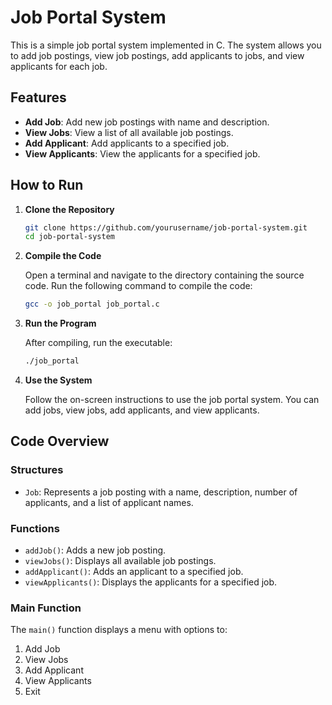# Job Portal System

This is a simple job portal system implemented in C. The system allows you to add job postings, view job postings, add applicants to jobs, and view applicants for each job.

## Features

- **Add Job**: Add new job postings with name and description.
- **View Jobs**: View a list of all available job postings.
- **Add Applicant**: Add applicants to a specified job.
- **View Applicants**: View the applicants for a specified job.

## How to Run

1. **Clone the Repository**

    ```sh
    git clone https://github.com/yourusername/job-portal-system.git
    cd job-portal-system
    ```

2. **Compile the Code**

    Open a terminal and navigate to the directory containing the source code. Run the following command to compile the code:

    ```sh
    gcc -o job_portal job_portal.c
    ```

3. **Run the Program**

    After compiling, run the executable:

    ```sh
    ./job_portal
    ```

4. **Use the System**

    Follow the on-screen instructions to use the job portal system. You can add jobs, view jobs, add applicants, and view applicants.

## Code Overview

### Structures

- `Job`: Represents a job posting with a name, description, number of applicants, and a list of applicant names.

### Functions

- `addJob()`: Adds a new job posting.
- `viewJobs()`: Displays all available job postings.
- `addApplicant()`: Adds an applicant to a specified job.
- `viewApplicants()`: Displays the applicants for a specified job.

### Main Function

The `main()` function displays a menu with options to:
1. Add Job
2. View Jobs
3. Add Applicant
4. View Applicants
5. Exit

